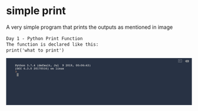 
# simple print

A very simple program that prints the outputs as mentioned in image

```
Day 1 - Python Print Function
The function is declared like this:
print('what to print')

```
![simple print](https://github.com/Abdurahman-hassan/100DaysOfCode/blob/main/DayOne/1.1.Printing/1.1.print.gif?raw=true)
